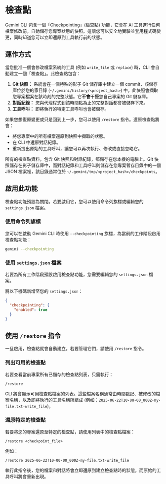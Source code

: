 # 檢查點

Gemini CLI 包含一個「Checkpointing」(檢查點) 功能，它會在 AI 工具進行任何檔案修改前，自動儲存您專案狀態的快照。這讓您可以安全地實驗並套用程式碼變更，同時知道您可以立即還原到工具執行前的狀態。

## 運作方式

當您批准一個會修改檔案系統的工具 (例如 `write_file` 或 `replace`) 時，CLI 會自動建立一個「檢查點」。此檢查點包含：

1.  **Git 快照：** 系統會在一個特殊的影子 Git 儲存庫中建立一個 commit，該儲存庫位於您的家目錄 (`~/.gemini/history/<project_hash>`) 中。此快照會擷取您專案檔案在該時刻的完整狀態。它**不會**干擾您自己專案的 Git 儲存庫。
2.  **對話紀錄：** 您與代理程式到該時間點為止的完整對話都會被儲存下來。
3.  **工具呼叫：** 即將執行的特定工具呼叫也會被儲存。

如果您想復原變更或只是回到上一步，您可以使用 `/restore` 指令。還原檢查點將會：

- 將您專案中的所有檔案還原到快照中擷取的狀態。
- 在 CLI 中還原對話紀錄。
- 重新提出原始的工具呼叫，讓您可以再次執行、修改或直接忽略它。

所有的檢查點資料，包含 Git 快照和對話紀錄，都儲存在您本機的電腦上。Git 快照儲存在影子儲存庫中，而對話紀錄和工具呼叫則儲存在您專案暫存目錄中的一個 JSON 檔案裡，該目錄通常位於 `~/.gemini/tmp/<project_hash>/checkpoints`。

## 啟用此功能

檢查點功能預設為關閉。若要啟用它，您可以使用命令列旗標或編輯您的 `settings.json` 檔案。

### 使用命令列旗標

您可以在啟動 Gemini CLI 時使用 `--checkpointing` 旗標，為當前的工作階段啟用檢查點功能：

```bash
gemini --checkpointing
```

### 使用 `settings.json` 檔案

若要為所有工作階段預設啟用檢查點功能，您需要編輯您的 `settings.json` 檔案。

將以下機碼新增至您的 `settings.json`：

```json
{
  "checkpointing": {
    "enabled": true
  }
}
```

## 使用 `/restore` 指令

一旦啟用，檢查點就會自動建立。若要管理它們，請使用 `/restore` 指令。

### 列出可用的檢查點

若要查看當前專案所有已儲存的檢查點列表，只需執行：

```
/restore
```

CLI 將會顯示可用檢查點檔案的列表。這些檔案名稱通常由時間戳記、被修改的檔案名稱，以及即將執行的工具名稱所組成 (例如：`2025-06-22T10-00-00_000Z-my-file.txt-write_file`)。

### 還原特定的檢查點

若要將您的專案還原至特定的檢查點，請使用列表中的檢查點檔案：

```
/restore <checkpoint_file>
```

例如：

```
/restore 2025-06-22T10-00-00_000Z-my-file.txt-write_file
```

執行此指令後，您的檔案和對話將會立即還原到建立檢查點時的狀態，而原始的工具呼叫將會重新出現。
